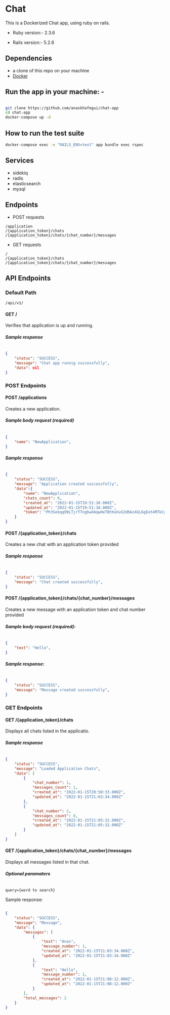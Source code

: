 
# Chat

This is a Dockerized Chat app, using ruby on rails.

* Ruby version:- 2.3.6

* Rails version:- 5.2.6

## Dependencies

* a clone of this repo on your machine
* [Docker](https://docs.docker.com/)

## Run the app in your machine: -

```bash

git clone https://github.com/anaskhafegui/chat-app
cd chat-app
docker-compose up -d
```

## How to run the test suite

```bash
docker-compose exec -e "RAILS_ENV=test" app bundle exec rspec
```

## Services

* sidekiq
* radis
* elasticsearch
* mysql

## Endpoints

* POST requests

```url
/application
/{application_token}/chats
/{application_token}/chats/{chat_number}/messages
```

* GET requests

```url
/ 
/{application_token}/chats
/{application_token}/chats/{chat_number}/messages
```

## API Endpoints

### Default Path

```url
/api/v1/
```

#### GET /

Verifies that application is up and running.

##### Sample response

```json

{
    "status": "SUCCESS", 
    "message": "Chat app runnig successfully",
    "data": nil 
}
```

### POST Endpoints

#### POST /applications

Creates a new application.

##### Sample body request (required)

```json

{
    "name": "NewApplication", 
}
```

##### Sample response

```json

{
    "status": "SUCCESS", 
    "message": "Application created successfully", 
    "data":{
        "name": "NewApplication",
        "chats_count": 0,
        "created_at": "2022-01-15T19:51:10.000Z",
        "updated_at": "2022-01-15T19:51:10.000Z",
        "token": "Ph3Sekqq99LTjrTTngbwXAqwHeTBtKoXvG3dRAz4GL6gEot4MTkCgfnCPGn8"
    }
}
```

#### POST /{application_token}/chats

Creates a new chat with an application token provided

##### Sample response

```json

{
    "status": "SUCCESS", 
    "message": "Chat created successfully", 
}
```

#### POST /{application_token}/chats/{chat_number}/messages

Creates a new message with an application token and chat number provided

##### Sample body request (required):

```json

{
    "text": "Hello", 
}
```

##### Sample response:

```json

{
    "status": "SUCCESS", 
    "message": "Message created successfully", 
}
```

### GET Endpoints

#### GET /{application_token}/chats

Displays all chats listed in the applicatio.

##### Sample response

```json

{
    "status": "SUCCESS",
    "message": "Loaded Application Chats",
    "data": [
        {
            "chat_number": 1,
            "messages_count": 1,
            "created_at": "2022-01-15T20:50:33.000Z",
            "updated_at": "2022-01-15T21:03:34.000Z"
        },
        {
            "chat_number": 2,
            "messages_count": 0,
            "created_at": "2022-01-15T21:05:32.000Z",
            "updated_at": "2022-01-15T21:05:32.000Z"
        }
    ]
}
```

#### GET /{application_token}/chats/{chat_number}/messages

Displays all messages listed in that chat.

##### Optional paramaters

```url

query={word to search}
```

Sample response:

```json

{
    "status": "SUCCESS",
    "message": "Message",
    "data": {
        "messages": [
            {
                "text": "Anas",
                "message_number": 1,
                "created_at": "2022-01-15T21:03:34.000Z",
                "updated_at": "2022-01-15T21:03:34.000Z"
            },
            {
                "text": "Hello",
                "message_number": 2,
                "created_at": "2022-01-15T21:08:12.000Z",
                "updated_at": "2022-01-15T21:08:12.000Z"
            }
        ],
        "total_messages": 2
    }
}
```
